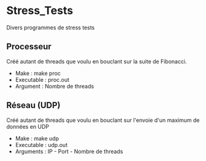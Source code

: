 # Stress_Tests
Divers programmes de stress tests

Processeur
--------
Créé autant de threads que voulu en bouclant sur la suite de Fibonacci.
* Make : make proc
* Executable : proc.out
* Argument : Nombre de threads

Réseau (UDP)
--------
Créé autant de threads que voulu en bouclant sur l'envoie d'un maximum de données en UDP
* Make : make udp
* Executable : udp.out
* Arguments : IP - Port - Nombre de threads
